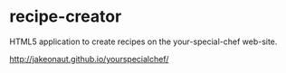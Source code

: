 recipe-creator
===============

HTML5 application to create recipes on the your-special-chef web-site.

http://jakeonaut.github.io/yourspecialchef/
